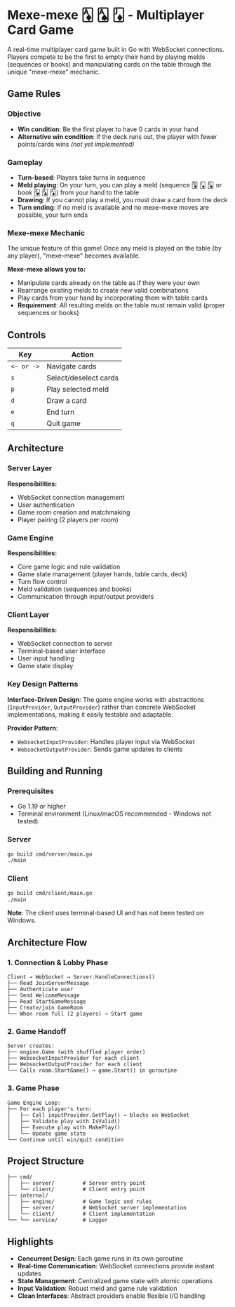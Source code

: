 # Mexe-mexe 🃁 🂡 🃋 - Multiplayer Card Game 


A real-time multiplayer card game built in Go with WebSocket connections. Players compete to be the first to empty their hand by playing melds (sequences or books) and manipulating cards on the table through the unique "mexe-mexe" mechanic.

## Game Rules

### Objective
- **Win condition**: Be the first player to have 0 cards in your hand
- **Alternative win condition**: If the deck runs out, the player with fewer points/cards wins *(not yet implemented)*

### Gameplay
- **Turn-based**: Players take turns in sequence
- **Meld playing**: On your turn, you can play a meld (sequence 🃊 🃋 🃍 or book 🂱 🃑 🃁) from your hand to the table
- **Drawing**: If you cannot play a meld, you must draw a card from the deck
- **Turn ending**: If no meld is available and no mexe-mexe moves are possible, your turn ends

### Mexe-mexe Mechanic
The unique feature of this game! Once any meld is played on the table (by any player), "mexe-mexe" becomes available.

**Mexe-mexe allows you to:**
- Manipulate cards already on the table as if they were your own
- Rearrange existing melds to create new valid combinations
- Play cards from your hand by incorporating them with table cards
- **Requirement**: All resulting melds on the table must remain valid (proper sequences or books)

## Controls

| Key | Action |
|-----|--------|
| `<- or ->` | Navigate cards |
| `s` | Select/deselect cards |
| `p` | Play selected meld |
| `d` | Draw a card |
| `e` | End turn |
| `q` | Quit game |

## Architecture

### Server Layer
**Responsibilities:**
- WebSocket connection management
- User authentication
- Game room creation and matchmaking
- Player pairing (2 players per room)

### Game Engine
**Responsibilities:**
- Core game logic and rule validation
- Game state management (player hands, table cards, deck)
- Turn flow control
- Meld validation (sequences and books)
- Communication through input/output providers

### Client Layer
**Responsibilities:**
- WebSocket connection to server
- Terminal-based user interface
- User input handling
- Game state display

### Key Design Patterns

**Interface-Driven Design**: The game engine works with abstractions (`InputProvider`, `OutputProvider`) rather than concrete WebSocket implementations, making it easily testable and adaptable.

**Provider Pattern**: 
- `WebsocketInputProvider`: Handles player input via WebSocket
- `WebsocketOutputProvider`: Sends game updates to clients

## Building and Running

### Prerequisites
- Go 1.19 or higher
- Terminal environment (Linux/macOS recommended - Windows not tested)

### Server
```bash
go build cmd/server/main.go
./main
```

### Client
```bash
go build cmd/client/main.go
./main
```

**Note**: The client uses terminal-based UI and has not been tested on Windows.

## Architecture Flow

### 1. Connection & Lobby Phase
```
Client → WebSocket → Server.HandleConnections()
├── Read JoinServerMessage 
├── Authenticate user
├── Send WelcomeMessage
├── Read StartGameMessage  
├── Create/join GameRoom
└── When room full (2 players) → Start game
```

### 2. Game Handoff
```
Server creates:
├── engine.Game (with shuffled player order)
├── WebsocketInputProvider for each client  
├── WebsocketOutputProvider for each client
└── Calls room.StartGame() → game.Start() in goroutine
```

### 3. Game Phase
```
Game Engine Loop:
├── For each player's turn:
│   ├── Call inputProvider.GetPlay() → blocks on WebSocket
│   ├── Validate play with IsValid()
│   ├── Execute play with MakePlay()
│   └── Update game state
└── Continue until win/quit condition
```

## Project Structure

```
├── cmd/
│   ├── server/         # Server entry point
│   └── client/         # Client entry point
├── internal/
│   ├── engine/         # Game logic and rules
│   ├── server/         # WebSocket server implementation
│   └── client/         # Client implementation
└── └── service/        # Logger

```


## Highlights

- **Concurrent Design**: Each game runs in its own goroutine
- **Real-time Communication**: WebSocket connections provide instant updates
- **State Management**: Centralized game state with atomic operations
- **Input Validation**: Robust meld and game rule validation
- **Clean Interfaces**: Abstract providers enable flexible I/O handling
